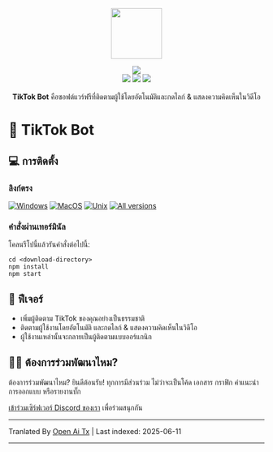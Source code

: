<p align="center">
  <a href="https://somiibo.com/platforms/tiktok-bot">
    <img src="https://raw.githubusercontent.com/somiibo/tiktok-bot/main/assets/somiibo/images/logo/somiibo-brandmark-blue-x.svg" width="100px">
  </a>
</p>

<p align="center">
  <img src="https://img.shields.io/github/package-json/v/itw-creative-works/node-powertools.svg">
  <br>
  <img src="https://img.shields.io/npm/dm/node-powertools.svg">
  <img src="https://img.shields.io/website/https/itwcreativeworks.com.svg">
  <img src="https://img.shields.io/github/contributors/itw-creative-works/node-powertools.svg">
  <br>
  <br>
  <strong>TikTok Bot</strong> คือซอฟต์แวร์ฟรีที่ติดตามผู้ใช้โดยอัตโนมัติและกดไลก์ & แสดงความคิดเห็นในวิดีโอ
</p>

# 🦄 TikTok Bot
## 💻 การติดตั้ง
### ลิงก์ตรง
[![Windows](https://img.shields.io/badge/-Windows_x64-blue.svg?style=for-the-badge&logo=windows)](https://somiibo.com/download?download=windows)
[![MacOS](https://img.shields.io/badge/-MacOS-lightblue.svg?style=for-the-badge&logo=apple)](https://somiibo.com/download?download=macos)
[![Unix](https://img.shields.io/badge/-Linux/BSD-red.svg?style=for-the-badge&logo=linux)](https://somiibo.com/download?download=linux)
[![All versions](https://img.shields.io/badge/-All_Versions-lightgrey.svg?style=for-the-badge)](https://somiibo.com/download?download=null)

### คำสั่งผ่านเทอร์มินัล
โคลนรีโปนี้แล้วรันคำสั่งต่อไปนี้:
```shell
cd <download-directory>
npm install
npm start
```

## 🎉 ฟีเจอร์
- เพิ่มผู้ติดตาม TikTok ของคุณอย่างเป็นธรรมชาติ
- ติดตามผู้ใช้งานโดยอัตโนมัติ และกดไลก์ & แสดงความคิดเห็นในวิดีโอ
- ผู้ใช้งานเหล่านั้นจะกลายเป็นผู้ติดตามแบบออร์แกนิก

## 🙋‍♂️ ต้องการร่วมพัฒนาไหม?
ต้องการร่วมพัฒนาไหม? ยินดีต้อนรับ! ทุกการมีส่วนร่วม ไม่ว่าจะเป็นโค้ด เอกสาร กราฟิก คำแนะนำการออกแบบ หรือรายงานบั๊ก

[เข้าร่วมเซิร์ฟเวอร์ Discord ของเรา](https://somiibo.com/discord) เพื่อร่วมสนุกกัน

---

Tranlated By [Open Ai Tx](https://github.com/OpenAiTx/OpenAiTx) | Last indexed: 2025-06-11

---